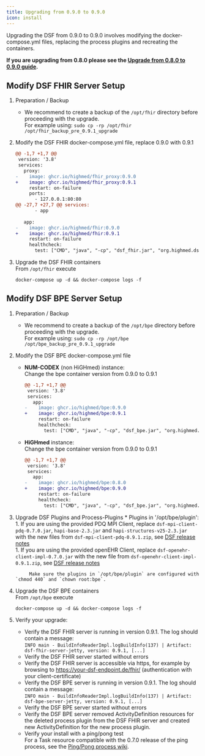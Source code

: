 ```yaml
---
title: Upgrading from 0.9.0 to 0.9.0
icon: install
---
```

Upgrading the DSF from 0.9.0 to 0.9.0 involves modifying the docker-compose.yml files, replacing the process plugins and recreating the containers.


**If you are upgrading from 0.8.0 please see the [Upgrade from 0.8.0 to 0.9.0 guide](upgradeFrom8.md).**


## Modify DSF FHIR Server Setup
1. Preparation / Backup
    * We recommend to create a backup of the `/opt/fhir` directory before proceeding with the upgrade.  
    For example using: `sudo cp -rp /opt/fhir /opt/fhir_backup_pre_0.9.1_upgrade`

1. Modify the DSF FHIR docker-compose.yml file, replace 0.9.0 with 0.9.1
    ```diff
    @@ -1,7 +1,7 @@
     version: '3.8'
     services:
       proxy:
    -    image: ghcr.io/highmed/fhir_proxy:0.9.0
    +    image: ghcr.io/highmed/fhir_proxy:0.9.1
         restart: on-failure
         ports:
           - 127.0.0.1:80:80
    @@ -27,7 +27,7 @@ services:
           - app
     
       app:
    -    image: ghcr.io/highmed/fhir:0.9.0
    +    image: ghcr.io/highmed/fhir:0.9.1
         restart: on-failure
         healthcheck:
           test: ["CMD", "java", "-cp", "dsf_fhir.jar", "org.highmed.dsf.fhir.StatusClient"]
    ```

1. Upgrade the DSF FHIR containers  
    From `/opt/fhir` execute  
    ```
    docker-compose up -d && docker-compose logs -f
    ```

## Modify DSF BPE Server Setup
1. Preparation / Backup
    * We recommend to create a backup of the `/opt/bpe` directory before proceeding with the upgrade.  
    For example using: `sudo cp -rp /opt/bpe /opt/bpe_backup_pre_0.9.1_upgrade`

1. Modify the DSF BPE docker-compose.yml file
    * **NUM-CODEX** (non HiGHmed) instance:  
        Change the bpe container version from 0.9.0 to 0.9.1

        ```diff
        @@ -1,7 +1,7 @@
         version: '3.8'
         services:
           app:
        -    image: ghcr.io/highmed/bpe:0.9.0
        +    image: ghcr.io/highmed/bpe:0.9.1
             restart: on-failure
             healthcheck:
               test: ["CMD", "java", "-cp", "dsf_bpe.jar", "org.highmed.dsf.bpe.StatusClient"]
        ```

    *  **HiGHmed** instance:  
        Change the bpe container version from 0.9.0 to 0.9.1

        ```diff
        @@ -1,7 +1,7 @@
         version: '3.8'
         services:
           app:
        -    image: ghcr.io/highmed/bpe:0.8.0
        +    image: ghcr.io/highmed/bpe:0.9.0
             restart: on-failure
             healthcheck:
               test: ["CMD", "java", "-cp", "dsf_bpe.jar", "org.highmed.dsf.bpe.StatusClient"]
        ```

1. Upgrade DSF Plugins and Process-Plugins
        * Plugins in '/opt/bpe/plugin':
            1. If you are using the provided PDQ MPI Client, replace `dsf-mpi-client-pdq-0.7.0.jar`, `hapi-base-2.3.jar` and `hapi-structures-v25-2.3.jar` with the new files from `dsf-mpi-client-pdq-0.9.1.zip`, see [DSF release notes](https://github.com/highmed/highmed-dsf/releases/tag/v0.9.1)  
            1. If you are using the provided openEHR Client, replace `dsf-openehr-client-impl-0.7.0.jar` with the new file from `dsf-openehr-client-impl-0.9.1.zip`, see [DSF release notes](https://github.com/highmed/highmed-dsf/releases/tag/v0.9.1)  

            Make sure the plugins in `/opt/bpe/plugin` are configured with `chmod 440` and `chown root:bpe`.  


1. Upgrade the DSF BPE containers  
    From `/opt/bpe` execute  
    ```
    docker-compose up -d && docker-compose logs -f
    ```

1. Verify your upgrade:
    * Verify the DSF FHIR server is running in version 0.9.1. The log should contain a message:  
        `INFO main - BuildInfoReaderImpl.logBuildInfo(137) | Artifact: dsf-fhir-server-jetty, version: 0.9.1, [...]`
    * Verify the DSF FHIR server started without errors
    * Verify the DSF FHIR server is accessible via https, for example by browsing to https://your-dsf-endpoint.de/fhir/ (authentication with your client-certificate)
    * Verify the DSF BPE server is running in version 0.9.1. The log should contain a message:  
        `INFO main - BuildInfoReaderImpl.logBuildInfo(137) | Artifact: dsf-bpe-server-jetty, version: 0.9.1, [...]`
    * Verify the DSF BPE server started without errors
    * Verify the DSF BPE server removed ActivityDefinition resources for the deleted process plugin from the DSF FHIR server and created new ActivityDefinition for the new process plugin.
    * Verify your install with a ping/pong test  
        For a Task resource compatible with the 0.7.0 release of the ping process, see the [Ping/Pong process wiki](https://github.com/highmed/highmed-processes/wiki/Process-Ping-Start-v0.7.0).  